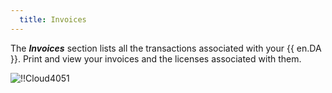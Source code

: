```yaml
---
  title: Invoices
---
```

The ***Invoices*** section lists all the transactions associated with your {{ en.DA }}. Print and view your invoices and the licenses associated with them.  

![!!Cloud4051](https://webdevolutions.azureedge.net/docs/en/cloud/Cloud4051.png) 
